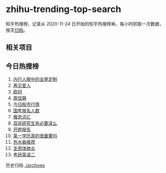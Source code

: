 # zhihu-trending-top-search

知乎热搜榜，记录从 2020-11-24
日开始的知乎热搜榜单。每小时抓取一次数据，按天[归档](./archives)。

## 相关项目

## 今日热搜榜

<!-- BEGIN -->
<!-- 最后更新时间 Wed Nov 29 2023 15:10:58 GMT+0800 (China Standard Time) -->

1. [内行人眼中的全屋定制](https://www.zhihu.com/search?q=内行人眼中的全屋定制)
1. [再见爱人](https://www.zhihu.com/search?q=再见爱人)
1. [欧冠](https://www.zhihu.com/search?q=欧冠)
1. [周信静](https://www.zhihu.com/search?q=周信静)
1. [今日股市行情](https://www.zhihu.com/search?q=今日股市行情)
1. [国考报名人数](https://www.zhihu.com/search?q=国考报名人数)
1. [雅思词汇](https://www.zhihu.com/search?q=雅思词汇)
1. [双非研究生有必要读么](https://www.zhihu.com/search?q=双非研究生有必要读么)
1. [开题报告](https://www.zhihu.com/search?q=开题报告)
1. [第一学历真的很重要吗](https://www.zhihu.com/search?q=第一学历真的很重要吗)
1. [热水器推荐](https://www.zhihu.com/search?q=热水器推荐)
1. [支原体肺炎](https://www.zhihu.com/search?q=支原体肺炎)
1. [考研英语二](https://www.zhihu.com/search?q=考研英语二)

<!-- END -->

历史归档 [./archives](./archives)
